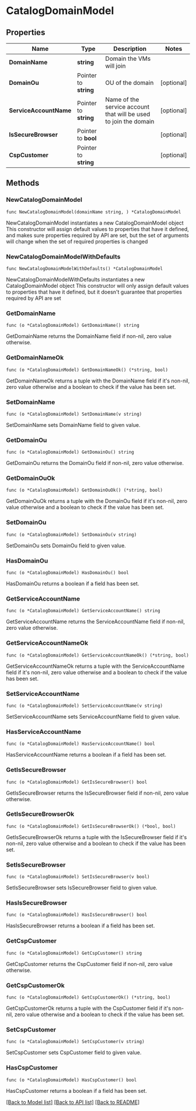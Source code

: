 # CatalogDomainModel

## Properties

Name | Type | Description | Notes
------------ | ------------- | ------------- | -------------
**DomainName** | **string** | Domain the VMs will join | 
**DomainOu** | Pointer to **string** | OU of the domain | [optional] 
**ServiceAccountName** | Pointer to **string** | Name of the service account that will be used to join the domain | [optional] 
**IsSecureBrowser** | Pointer to **bool** |  | [optional] 
**CspCustomer** | Pointer to **string** |  | [optional] 

## Methods

### NewCatalogDomainModel

`func NewCatalogDomainModel(domainName string, ) *CatalogDomainModel`

NewCatalogDomainModel instantiates a new CatalogDomainModel object
This constructor will assign default values to properties that have it defined,
and makes sure properties required by API are set, but the set of arguments
will change when the set of required properties is changed

### NewCatalogDomainModelWithDefaults

`func NewCatalogDomainModelWithDefaults() *CatalogDomainModel`

NewCatalogDomainModelWithDefaults instantiates a new CatalogDomainModel object
This constructor will only assign default values to properties that have it defined,
but it doesn't guarantee that properties required by API are set

### GetDomainName

`func (o *CatalogDomainModel) GetDomainName() string`

GetDomainName returns the DomainName field if non-nil, zero value otherwise.

### GetDomainNameOk

`func (o *CatalogDomainModel) GetDomainNameOk() (*string, bool)`

GetDomainNameOk returns a tuple with the DomainName field if it's non-nil, zero value otherwise
and a boolean to check if the value has been set.

### SetDomainName

`func (o *CatalogDomainModel) SetDomainName(v string)`

SetDomainName sets DomainName field to given value.


### GetDomainOu

`func (o *CatalogDomainModel) GetDomainOu() string`

GetDomainOu returns the DomainOu field if non-nil, zero value otherwise.

### GetDomainOuOk

`func (o *CatalogDomainModel) GetDomainOuOk() (*string, bool)`

GetDomainOuOk returns a tuple with the DomainOu field if it's non-nil, zero value otherwise
and a boolean to check if the value has been set.

### SetDomainOu

`func (o *CatalogDomainModel) SetDomainOu(v string)`

SetDomainOu sets DomainOu field to given value.

### HasDomainOu

`func (o *CatalogDomainModel) HasDomainOu() bool`

HasDomainOu returns a boolean if a field has been set.

### GetServiceAccountName

`func (o *CatalogDomainModel) GetServiceAccountName() string`

GetServiceAccountName returns the ServiceAccountName field if non-nil, zero value otherwise.

### GetServiceAccountNameOk

`func (o *CatalogDomainModel) GetServiceAccountNameOk() (*string, bool)`

GetServiceAccountNameOk returns a tuple with the ServiceAccountName field if it's non-nil, zero value otherwise
and a boolean to check if the value has been set.

### SetServiceAccountName

`func (o *CatalogDomainModel) SetServiceAccountName(v string)`

SetServiceAccountName sets ServiceAccountName field to given value.

### HasServiceAccountName

`func (o *CatalogDomainModel) HasServiceAccountName() bool`

HasServiceAccountName returns a boolean if a field has been set.

### GetIsSecureBrowser

`func (o *CatalogDomainModel) GetIsSecureBrowser() bool`

GetIsSecureBrowser returns the IsSecureBrowser field if non-nil, zero value otherwise.

### GetIsSecureBrowserOk

`func (o *CatalogDomainModel) GetIsSecureBrowserOk() (*bool, bool)`

GetIsSecureBrowserOk returns a tuple with the IsSecureBrowser field if it's non-nil, zero value otherwise
and a boolean to check if the value has been set.

### SetIsSecureBrowser

`func (o *CatalogDomainModel) SetIsSecureBrowser(v bool)`

SetIsSecureBrowser sets IsSecureBrowser field to given value.

### HasIsSecureBrowser

`func (o *CatalogDomainModel) HasIsSecureBrowser() bool`

HasIsSecureBrowser returns a boolean if a field has been set.

### GetCspCustomer

`func (o *CatalogDomainModel) GetCspCustomer() string`

GetCspCustomer returns the CspCustomer field if non-nil, zero value otherwise.

### GetCspCustomerOk

`func (o *CatalogDomainModel) GetCspCustomerOk() (*string, bool)`

GetCspCustomerOk returns a tuple with the CspCustomer field if it's non-nil, zero value otherwise
and a boolean to check if the value has been set.

### SetCspCustomer

`func (o *CatalogDomainModel) SetCspCustomer(v string)`

SetCspCustomer sets CspCustomer field to given value.

### HasCspCustomer

`func (o *CatalogDomainModel) HasCspCustomer() bool`

HasCspCustomer returns a boolean if a field has been set.


[[Back to Model list]](../README.md#documentation-for-models) [[Back to API list]](../README.md#documentation-for-api-endpoints) [[Back to README]](../README.md)



